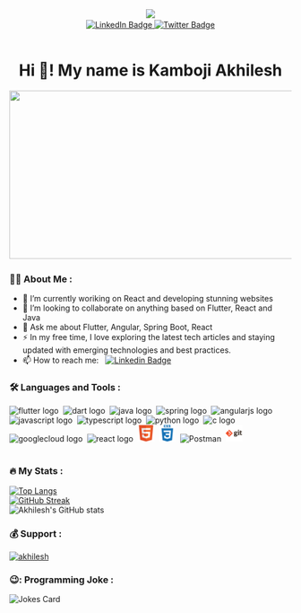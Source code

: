 <div id="header" align="center">
  <img src="https://media0.giphy.com/media/v1.Y2lkPTc5MGI3NjExeGV2YmhsZmtoN2p2bm5lNDNwdDdtbTNkMm96aWxrcDFybm4yZWIzeiZlcD12MV9pbnRlcm5hbF9naWZfYnlfaWQmY3Q9Zw/6ib6KPmkeAjDTxMxij/giphy.gif" width="125"/>
</div>

<div align="center" id="badges">
  <a href="https://www.linkedin.com/in/kamboji-akhilesh-b9333b12b/">
    <img src="https://img.shields.io/badge/LinkedIn-blue?style=for-the-badge&logo=linkedin&logoColor=white" alt="LinkedIn Badge"/>
  </a>
  <a href="https://twitter.com/KAMBOJIAKHILES">
    <img src="https://img.shields.io/badge/Twitter-blue?style=for-the-badge&logo=twitter&logoColor=white" alt="Twitter Badge"/>
  </a>
</div>
<div align="center">
  <img src="https://komarev.com/ghpvc/?username=Kamboji-Akhilesh&style=flat-square&color=blue" alt=""/>
</div>

<h1 align="center">Hi 👋! My name is Kamboji Akhilesh</h1>

<div align="center">
  <img src="https://media.giphy.com/media/dWesBcTLavkZuG35MI/giphy.gif" width="600" height="300"/>
</div>

### :man_technologist: About Me :

- 🌱 I’m currently woriking on React and developing stunning websites
- 👯 I’m looking to collaborate on anything based on Flutter, React and Java
- 💬 Ask me about Flutter, Angular, Spring Boot, React
- ⚡ In my free time, I love exploring the latest tech articles and staying updated with emerging technologies and best practices.
- 📫 How to reach me: &nbsp; [![Linkedin Badge](https://img.shields.io/badge/-Kamboji%20Akhilesh-blue?style=flat&logo=Linkedin&logoColor=white)](https://www.linkedin.com/in/kamboji-akhilesh-b9333b12b)

### :hammer_and_wrench: Languages and Tools :

<div align="left">
  <img src="https://cdn.jsdelivr.net/gh/devicons/devicon/icons/flutter/flutter-original.svg" height="30" alt="flutter logo"  />&nbsp;
  <img src="https://cdn.jsdelivr.net/gh/devicons/devicon/icons/dart/dart-original.svg" height="30" alt="dart logo"  />&nbsp;
  <img src="https://cdn.jsdelivr.net/gh/devicons/devicon/icons/java/java-original.svg" height="30" alt="java logo"  />&nbsp;
  <img src="https://cdn.jsdelivr.net/gh/devicons/devicon/icons/spring/spring-original.svg" height="30" alt="spring logo"  />&nbsp;
  <img src="https://cdn.jsdelivr.net/gh/devicons/devicon/icons/angularjs/angularjs-original.svg" height="30" alt="angularjs logo"  />&nbsp;
  <img src="https://cdn.jsdelivr.net/gh/devicons/devicon/icons/javascript/javascript-original.svg" height="30" alt="javascript logo"  />&nbsp;
  <img src="https://cdn.jsdelivr.net/gh/devicons/devicon/icons/typescript/typescript-original.svg" height="30" alt="typescript logo"  />&nbsp;
  <img src="https://cdn.jsdelivr.net/gh/devicons/devicon/icons/python/python-original.svg" height="30" alt="python logo"  />&nbsp;
  <img src="https://cdn.jsdelivr.net/gh/devicons/devicon/icons/c/c-original.svg" height="30" alt="c logo"  />&nbsp;
  <img src="https://cdn.jsdelivr.net/gh/devicons/devicon/icons/googlecloud/googlecloud-original.svg" height="30" alt="googlecloud logo"  />&nbsp;
  <img src="https://cdn.jsdelivr.net/gh/devicons/devicon/icons/react/react-original.svg" height="30" alt="react logo"  />&nbsp;
  <img src="https://github.com/devicons/devicon/blob/master/icons/html5/html5-original.svg" height="30" alt="HTML"/>&nbsp;
  <img src="https://github.com/devicons/devicon/blob/master/icons/css3/css3-plain-wordmark.svg"  height="30" alt="CSS" />&nbsp;
  <img src="https://www.vectorlogo.zone/logos/getpostman/getpostman-icon.svg" height="30"  alt="Postman"/>&nbsp;
  <img src="https://github.com/devicons/devicon/blob/master/icons/git/git-original-wordmark.svg" height="30" alt="Git" />&nbsp;
</div>
</div>
<br/>

### :fire: My Stats :

[![Top Langs](https://github-readme-stats.vercel.app/api/top-langs/?username=Kamboji-Akhilesh&layout=compact&theme=vision-friendly-dark&&exclude_repo=Quantum-Hackathon)](https://github.com/anuraghazra/github-readme-stats)
<br />
[![GitHub Streak](http://github-readme-streak-stats.herokuapp.com?user=Kamboji-Akhilesh&theme=dark&background=000000)](https://git.io/streak-stats)
<br />
![Akhilesh's GitHub stats](https://github-readme-stats.vercel.app/api?username=Kamboji-Akhilesh&show_icons=true&theme=dark)

### :moneybag: Support :
<a href="https://www.buymeacoffee.com/kambojiakhilesh"> <img src="https://cdn.buymeacoffee.com/buttons/v2/default-yellow.png" height="50" width="210" alt="akhilesh" /></a>

### 😉: Programming Joke :

![Jokes Card](https://readme-jokes.vercel.app/api)
